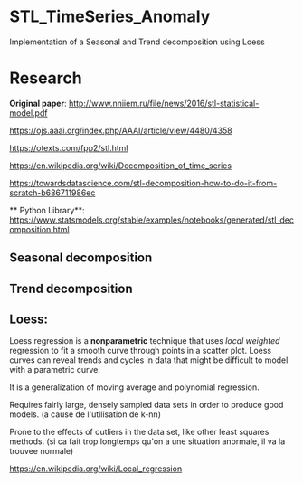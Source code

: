 # STL_TimeSeries_Anomaly
Implementation of a Seasonal and Trend decomposition using Loess

# Research

**Original paper**:
http://www.nniiem.ru/file/news/2016/stl-statistical-model.pdf

https://ojs.aaai.org/index.php/AAAI/article/view/4480/4358

https://otexts.com/fpp2/stl.html

https://en.wikipedia.org/wiki/Decomposition_of_time_series

https://towardsdatascience.com/stl-decomposition-how-to-do-it-from-scratch-b686711986ec

** Python Library**:
https://www.statsmodels.org/stable/examples/notebooks/generated/stl_decomposition.html



## Seasonal decomposition


## Trend decomposition


## Loess:

Loess regression is a **nonparametric** technique that uses *local weighted* regression to fit a smooth curve through points in a scatter plot. Loess curves can reveal trends and cycles in data that might be difficult to model with a parametric curve.

It is a generalization of moving average and polynomial regression.

Requires fairly large, densely sampled data sets in order to produce good models. (a cause de l'utilisation de k-nn)

Prone to the effects of outliers in the data set, like other least squares methods. (si ca fait trop longtemps qu'on a une situation anormale, il va la trouvee normale)

https://en.wikipedia.org/wiki/Local_regression


